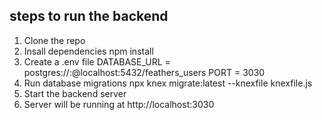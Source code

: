 ## steps to run the backend

1. Clone the repo
2. Insall dependencies
     npm install
3. Create a .env file
     DATABASE_URL = postgres://<user>:<password>@localhost:5432/feathers_users
     PORT = 3030
4. Run database migrations
     npx knex migrate:latest --knexfile knexfile.js
5. Start the backend server
6. Server will be running at http://localhost:3030
